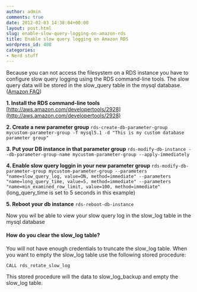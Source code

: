 ```yaml
---
author: admin
comments: true
date: 2012-02-03 14:38:04+00:00
layout: post.html
slug: enable-slow-query-logging-on-amazon-rds
title: Enable slow query logging on Amazon RDS
wordpress_id: 408
categories:
- Nerd stuff
---
```


Because you can not access the filesystem on a RDS instance you have to configure slow query logging using the RDS command-line tools. The slow query data will be stored in the slow_query table in the mysql database. ([Amazon FAQ](http://aws.amazon.com/rds/faqs/#14))


<!-- more -->
**1. Install the RDS command-line tools**
[http://aws.amazon.com/developertools/2928](http://aws.amazon.com/developertools/2928)

**2. Create a new parameter group**
`rds-create-db-parameter-group mycustom-parameter-group -f mysql5.1 -d "This is my custom database parameter group"`

**3. Put your DB instance in that parameter group**
`rds-modify-db-instance --db-parameter-group-name mycustom-parameter-group --apply-immediately`

**4. Enable slow query loggin in your new parameter group**
`rds-modify-db-parameter-group mycustom-parameter-group --parameters "name=slow_query_log, value=ON, method=immediate" --parameters "name=long_query_time, value=5, method=immediate" --parameters "name=min_examined_row_limit, value=100, method=immediate"
`
(long_query_time is set to 5 seconds in this example)

**5. Reboot your db instance**
`rds-reboot-db-instance`



Now you wil be able to view your slow query log in the slow_log table in the mysql database





#### How do you clear the slow_log table?




You will not have enough credentials to truncate the slow_log table. When you want to empty the slow_log table use the following stored procedure:


`CALL rds_rotate_slow_log`



This stored procedure will the data to slow_log_backup and empty the slow_log table.
